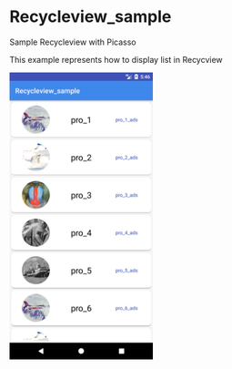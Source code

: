 # Recycleview_sample
Sample Recycleview with Picasso

This example represents how to display list in Recycview



<p><a target="_blank" rel="noopener noreferrer" href="https://github.com/mahesh504/Recycleview_sample/raw/master/sample_recycleview_mahesh_mallem.png"><img src="https://github.com/mahesh504/Recycleview_sample/raw/master/sample_recycleview_mahesh_mallem.png" alt="OnTouch_ZoomImage" style="max-width:50%;"></a></p>

